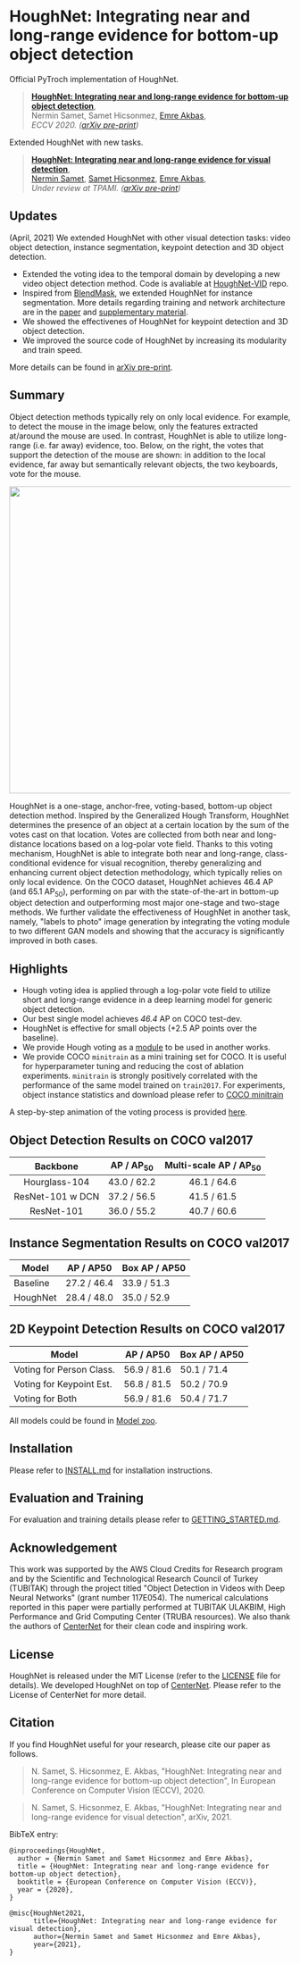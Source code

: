 # HoughNet: Integrating near and long-range evidence for bottom-up object detection

Official PyTroch implementation of HoughNet.

> [**HoughNet: Integrating near and long-range evidence for bottom-up object detection**](https://arxiv.org/abs/2007.02355),            
> Nermin Samet, Samet Hicsonmez, [Emre Akbas](http://user.ceng.metu.edu.tr/~emre/),        
> *ECCV 2020. ([arXiv pre-print](https://arxiv.org/abs/2007.02355))*    

Extended HoughNet with new tasks.

> [**HoughNet: Integrating near and long-range evidence for visual detection**](https://arxiv.org/abs/2104.06773),            
> [Nermin Samet](https://nerminsamet.github.io/), [Samet Hicsonmez](https://giddyyupp.github.io/), [Emre Akbas](http://user.ceng.metu.edu.tr/~emre/),        
> *Under review at TPAMI. ([arXiv pre-print](https://arxiv.org/abs/2104.06773))*          
     

## Updates

(April, 2021) We extended HoughNet with other visual detection tasks: video object detection, instance segmentation, keypoint detection and 3D object detection.

- Extended the voting idea to the temporal domain by developing a new video object detection method. Code is avaliable at [HoughNet-VID](https://github.com/nerminsamet/houghnet-vid) repo.
- Inspired from [BlendMask](https://arxiv.org/abs/2001.00309), we extended HoughNet for instance segmentation. More details regarding training and network architecture are in the [paper](https://arxiv.org/abs/2104.06773) and [supplementary material](https://drive.google.com/file/d/1qDC-jj3xW7WNB2xyo7mpKqfaPr_s_fki/view?usp=sharing). 
- We showed the effectivenes of HoughNet for keypoint detection and 3D object detection.
- We improved the source code of HoughNet by increasing its modularity and train speed. 

More details can be found in [arXiv pre-print](https://arxiv.org/abs/2104.06773).


## Summary
Object detection methods typically rely on only local evidence. For example, to detect the mouse in the image below,
only the features extracted at/around the mouse are used. In contrast, HoughNet is able to utilize long-range (i.e. far away) evidence, too.
Below, on the right, the votes that support the detection of the mouse are shown: in addition to the local evidence,
far away but semantically relevant objects, the two keyboards, vote for the mouse.

<img src="/readme/teaser.png" width="550">

HoughNet is a one-stage, anchor-free, voting-based, bottom-up object detection method. Inspired by the Generalized Hough Transform,
HoughNet determines the presence of an object at a certain location by the sum of the
votes cast on that location. Votes are collected from both near and long-distance locations
based on a log-polar vote field. Thanks to this voting mechanism, HoughNet is able to integrate both near and long-range,
class-conditional evidence for visual recognition, thereby generalizing and enhancing current object detection methodology,
which typically relies on only local evidence. On the COCO dataset, HoughNet achieves 46.4 AP (and 65.1 AP<sub>50</sub>),
performing on par with the state-of-the-art in bottom-up object detection and outperforming most  major one-stage and two-stage methods.
We further validate the effectiveness of HoughNet in another task, namely, "labels to photo" image generation by integrating the
voting module to two different GAN models and showing that the accuracy is significantly improved in both cases.

## Highlights
- Hough voting idea is applied through a log-polar vote field to utilize short and long-range evidence in a deep
learning model for generic object detection.
- Our best single model achieves *46.4* AP on COCO test-dev.
- HoughNet is effective for small objects (+2.5 AP points over the baseline).
- We provide Hough voting as a [module](src/lib/models/networks/hough_module.py) to be used in another works.
- We provide COCO `minitrain` as a mini training set for COCO. It is useful for hyperparameter tuning and
  reducing the cost of ablation experiments. `minitrain` is strongly  positively correlated with the performance of
  the same model trained on `train2017`. For experiments,
  object instance statistics and download please refer to [COCO minitrain](https://github.com/giddyyupp/coco-minitrain)

A step-by-step animation of the voting process is provided [here](https://drive.google.com/file/d/1qDC-jj3xW7WNB2xyo7mpKqfaPr_s_fki/view?usp=sharing).

## Object Detection Results on COCO val2017

| Backbone        | AP / AP<sub>50</sub> | Multi-scale AP / AP<sub>50</sub> |
|:---------------:|:----------:|:----------------------:|
|Hourglass-104    | 43.0 / 62.2 |  46.1 / 64.6         |
|ResNet-101 w DCN | 37.2 / 56.5 |  41.5 / 61.5         |
|ResNet-101       | 36.0 / 55.2 |  40.7 / 60.6         |



## Instance Segmentation Results on COCO val2017

| Model                    |   AP / AP50        |   Box AP / AP50    |
|--------------------------|--------------------|--------------------|
|Baseline | 27.2 / 46.4  | 33.9 / 51.3 |
|HoughNet | 28.4 / 48.0  | 35.0 / 52.9 |



## 2D Keypoint Detection Results on COCO val2017

| Model                    |   AP / AP50        |   Box AP / AP50    |
|--------------------------|--------------------|--------------------|
| Voting for Person Class. | 56.9 / 81.6  | 50.1 / 71.4 |
| Voting for Keypoint Est. | 56.8 / 81.5  | 50.2 / 70.9 |
| Voting for Both | 56.9 / 81.6  | 50.4 / 71.7 |


All models could be found in [Model zoo](readme/MODEL_ZOO.md).

## Installation

Please refer to [INSTALL.md](readme/INSTALL.md) for installation instructions.

## Evaluation and Training

For evaluation and training details please refer to [GETTING_STARTED.md](readme/GETTING_STARTED.md).

## Acknowledgement

This work was supported by the AWS Cloud Credits for Research program and by the Scientific and Technological Research Council of Turkey (TUBITAK) through the project titled "Object Detection in Videos with Deep Neural Networks" (grant number 117E054). The numerical calculations reported in this paper were partially performed at TUBITAK ULAKBIM,  High Performance and Grid Computing Center (TRUBA resources). We also thank the authors of [CenterNet](https://github.com/xingyizhou/CenterNet) for their clean code and inspiring work.

## License

HoughNet is released under the MIT License (refer to the [LICENSE](readme/LICENSE) file for details). We developed HoughNet on top of [CenterNet](https://github.com/xingyizhou/CenterNet). Please refer to the License of CenterNet for more detail.

## Citation

If you find HoughNet useful for your research, please cite our paper as follows.

> N. Samet, S. Hicsonmez, E. Akbas, "HoughNet: Integrating near and long-range evidence for bottom-up object detection",
> In European Conference on Computer Vision (ECCV), 2020.

> N. Samet, S. Hicsonmez, E. Akbas, "HoughNet: Integrating near and long-range evidence for visual detection",
> arXiv, 2021.

BibTeX entry:
```
@inproceedings{HoughNet,
  author = {Nermin Samet and Samet Hicsonmez and Emre Akbas},
  title = {HoughNet: Integrating near and long-range evidence for bottom-up object detection},
  booktitle = {European Conference on Computer Vision (ECCV)},
  year = {2020},
}
```
```
@misc{HoughNet2021,
      title={HoughNet: Integrating near and long-range evidence for visual detection}, 
      author={Nermin Samet and Samet Hicsonmez and Emre Akbas},
      year={2021}, 
}
```
